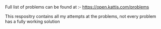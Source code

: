 Full list of problems can be found at :- https://open.kattis.com/problems

This respositry contains all my attempts at the problems, not every problem has a fully working solution 

